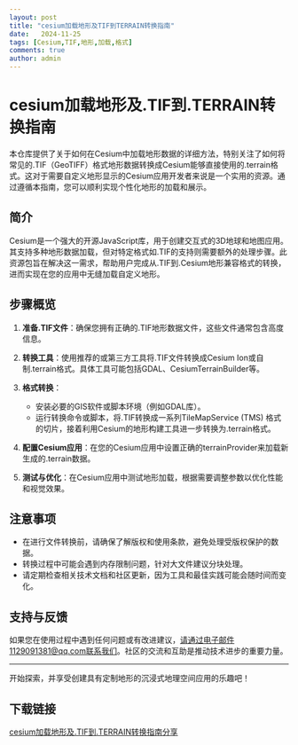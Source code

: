 ```yaml
---
layout: post
title: "cesium加载地形及TIF到TERRAIN转换指南"
date:   2024-11-25
tags: [Cesium,TIF,地形,加载,格式]
comments: true
author: admin
---
```

# cesium加载地形及.TIF到.TERRAIN转换指南

本仓库提供了关于如何在Cesium中加载地形数据的详细方法，特别关注了如何将常见的.TIF（GeoTIFF）格式地形数据转换成Cesium能够直接使用的.terrain格式。这对于需要自定义地形显示的Cesium应用开发者来说是一个实用的资源。通过遵循本指南，您可以顺利实现个性化地形的加载和展示。

## 简介

Cesium是一个强大的开源JavaScript库，用于创建交互式的3D地球和地图应用。其支持多种地形数据加载，但对特定格式如.TIF的支持则需要额外的处理步骤。此资源包旨在解决这一需求，帮助用户完成从.TIF到.Cesium地形兼容格式的转换，进而实现在您的应用中无缝加载自定义地形。

## 步骤概览

1. **准备.TIF文件**：确保您拥有正确的.TIF地形数据文件，这些文件通常包含高度信息。
   
2. **转换工具**：使用推荐的或第三方工具将.TIF文件转换成Cesium Ion或自制.terrain格式。具体工具可能包括GDAL、CesiumTerrainBuilder等。

3. **格式转换**：
   - 安装必要的GIS软件或脚本环境（例如GDAL库）。
   - 运行转换命令或脚本，将.TIF转换成一系列TileMapService (TMS) 格式的切片，接着利用Cesium的地形构建工具进一步转换为.terrain格式。

4. **配置Cesium应用**：在您的Cesium应用中设置正确的terrainProvider来加载新生成的.terrain数据。

5. **测试与优化**：在Cesium应用中测试地形加载，根据需要调整参数以优化性能和视觉效果。

## 注意事项

- 在进行文件转换前，请确保了解版权和使用条款，避免处理受版权保护的数据。
- 转换过程中可能会遇到内存限制问题，针对大文件建议分块处理。
- 请定期检查相关技术文档和社区更新，因为工具和最佳实践可能会随时间而变化。

## 支持与反馈

如果您在使用过程中遇到任何问题或有改进建议，请通过电子邮件1129091381@qq.com联系我们。社区的交流和互助是推动技术进步的重要力量。

---

开始探索，并享受创建具有定制地形的沉浸式地理空间应用的乐趣吧！

## 下载链接

[cesium加载地形及.TIF到.TERRAIN转换指南分享](https://pan.quark.cn/s/7932ea6d5305)